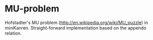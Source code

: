 MU-problem
==========

Hofstadter's MU problem (http://en.wikipedia.org/wiki/MU_puzzle) in miniKanren.  Straight-forward implementation based on the appendo relation.
